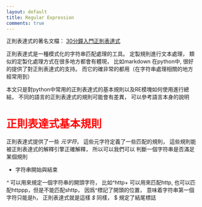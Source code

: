 ```yaml
---
layout: default
title: Regular Expression
comments: true
---
```


正則表達式的著名文檔： [30分鐘入門正則表達式]("http://deerchao.net/tutorials/regex/regex.htm")

正則表達式是一種模式化的字符串匹配處理的工具。 定製規則進行文本處理， 類似的定製化處理方式在很多地方都會有體現， 比如markdown
在python中, 很好的提供了對正則表達式的支持。 而它的確非常的都用（在字符串處理相關的地方經常用到）

本文只是對python中常用的正則表達式的基本規則以及RE模塊如何使用進行總結， 不同的語言的正則表達式的規則可能會有差異， 
可以參考語言本身的說明

# <font color="red">正則表達式基本規則</font>

正則表達式提供了一些 *元字符*， 這些元字符定義了一些匹配的規則， 這些規則能被正則表達式的解釋引擎正確解釋， 所以可以我們可以
判斷一個字符串是否滿足某個規則

* 字符串開始與結束

*^* 可以用來規定一個字符串的開頭字符， 比如^http+ 可以用來匹配http, 也可以匹配httppp，但是不能匹配shttp， 因爲^標記了開頭的位置，
意味着字符串第一個字符只能是h， 正則表達式就是這樣
*$* 同樣， $ 規定了結尾標誌

